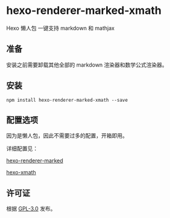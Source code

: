 # hexo-renderer-marked-xmath

Hexo 懒人包 一键支持 markdown 和 mathjax


## 准备

安装之前需要卸载其他全部的 markdown 渲染器和数学公式渲染器。

## 安装

```shell
npm install hexo-renderer-marked-xmath --save
```


## 配置选项

因为是懒人包，因此不需要过多的配置，开箱即用。

详细配置见：

[hexo-renderer-marked](https://github.com/hexojs/hexo-renderer-marked) 

[hexo-xmath](https://github.com/MHuiG/hexo-xmath/)


## 许可证

根据 [GPL-3.0](https://github.com/MHuiG/hexo-xmath/blob/main/LICENSE) 发布。
